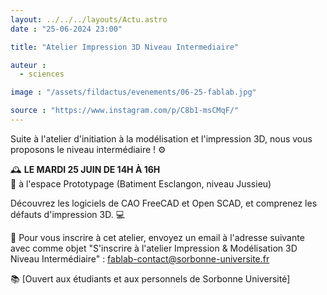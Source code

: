 ```yaml
---
layout: ../../../layouts/Actu.astro
date : "25-06-2024 23:00"

title: "Atelier Impression 3D Niveau Intermediaire"

auteur :
  - sciences

image : "/assets/fildactus/evenements/06-25-fablab.jpg"

source : "https://www.instagram.com/p/C8b1-msCMqF/"
---
```


Suite à l'atelier d'initiation à la modélisation et l'impression 3D, nous vous proposons le niveau intermédiaire ! ⚙️

🕰️ __LE MARDI 25 JUIN DE 14H À 16H__  
📍 à l'espace Prototypage (Batiment Esclangon, niveau Jussieu)

Découvrez les logiciels de CAO FreeCAD et Open SCAD, et comprenez les défauts d'impression 3D. 💻

📨 Pour vous inscrire à cet atelier, envoyez un email à l'adresse suivante avec comme objet "S'inscrire à l'atelier Impression & Modélisation 3D Niveau Intermédiaire" : fablab-contact@sorbonne-universite.fr

📚 [Ouvert aux étudiants et aux personnels de Sorbonne Université]